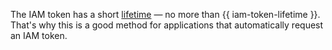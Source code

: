 The IAM token has a short [lifetime](../../iam/concepts/authorization/iam-token.md#lifetime) — no more than {{ iam-token-lifetime }}. That's why this is a good method for applications that automatically request an IAM token.

